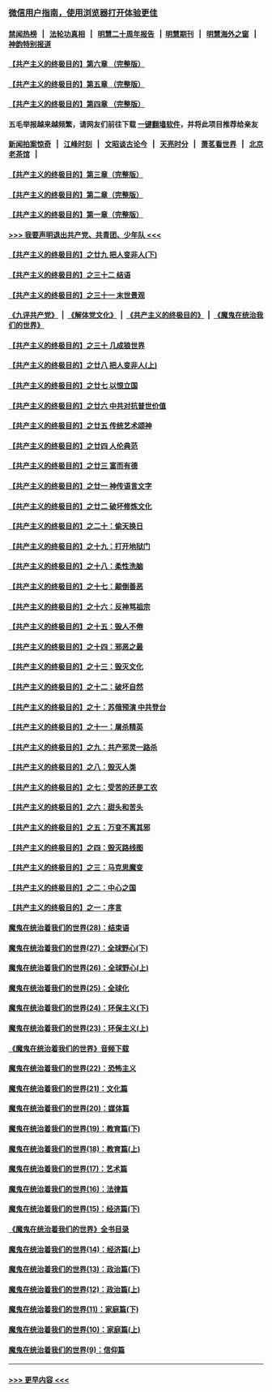 ### [微信用户指南，使用浏览器打开体验更佳](https://github.com/gfw-breaker/banned-news1/blob/master/indexes/wechat-guide.md?t=0)
#### [禁闻热榜](热点新闻.md?t=0)  &nbsp;&nbsp;|&nbsp;&nbsp; [法轮功真相](https://github.com/gfw-breaker/truth/blob/master/README.md?t=0) &nbsp;&nbsp;|&nbsp;&nbsp; [明慧二十周年报告](https://github.com/gfw-breaker/mh-reports/blob/master/README.md?t=0) &nbsp;&nbsp;|&nbsp;&nbsp;[明慧期刊](https://github.com/gfw-breaker/mh-qikan) &nbsp;&nbsp;|&nbsp;&nbsp; [明慧海外之窗](https://github.com/gfw-breaker/mh-news/blob/master/README.md?t=0) &nbsp;&nbsp;|&nbsp;&nbsp; [神韵特别报道](https://github.com/gfw-breaker/mh-news/blob/master/shenyun.md?t=0)
#### [【共产主义的终极目的】第六章 （完整版）](../pages/nsc422/n11428913.md?t=02090702) 
#### [【共产主义的终极目的】第五章 （完整版）](../pages/nsc422/n11428912.md?t=02090702) 
#### [【共产主义的终极目的】第四章 （完整版）](../pages/nsc422/n11428907.md?t=02090702) 
#### 五毛举报越来越频繁，请网友们前往下载 [一键翻墙软件](https://github.com/gfw-breaker/ssr-accounts)，并将此项目推荐给亲友
#### [新闻拍案惊奇](https://github.com/gfw-breaker/banned-news1/blob/master/pages/link4.md) &nbsp;&nbsp;|&nbsp;&nbsp; [江峰时刻](https://github.com/gfw-breaker/banned-news1/blob/master/pages/link4.md) &nbsp;&nbsp;|&nbsp;&nbsp; [文昭谈古论今](https://github.com/gfw-breaker/banned-news1/blob/master/pages/link4.md) &nbsp;&nbsp;|&nbsp;&nbsp; [天亮时分](https://github.com/gfw-breaker/banned-news1/blob/master/pages/link4.md) &nbsp;&nbsp;|&nbsp;&nbsp; [萧茗看世界](https://github.com/gfw-breaker/banned-news1/blob/master/pages/link4.md) &nbsp;&nbsp;|&nbsp;&nbsp; [北京老茶馆](https://github.com/gfw-breaker/banned-news1/blob/master/pages/link4.md) &nbsp;&nbsp;|&nbsp;&nbsp; 
#### [【共产主义的终极目的】第三章（完整版）](../pages/nsc422/n11428848.md?t=02090702) 
#### [【共产主义的终极目的】第二章（完整版）](../pages/nsc422/n11428831.md?t=02090702) 
#### [【共产主义的终极目的】第一章（完整版）](../pages/nsc422/n11417651.md?t=02090702) 
#### [>>> 我要声明退出共产党、共青团、少年队 <<<](https://github.com/begood0513/goodnews/blob/master/quit/letter.md) 
#### [【共产主义的终极目的】之廿九 把人变非人(下)](../pages/nsc422/n11344140.md?t=02090702) 
#### [【共产主义的终极目的】之三十二 结语](../pages/nsc422/n11360535.md?t=02090702) 
#### [【共产主义的终极目的】之三十一 末世景观](../pages/nsc422/n11351129.md?t=02090702) 
#### [《九评共产党》](https://github.com/begood0513/9ping.md/blob/master/README.md) &nbsp;|&nbsp; [《解体党文化》](../../../../jtdwh.md/blob/master/README.md)  &nbsp;|&nbsp; [《共产主义的终极目的》](../../../../gczydzjmd.md/blob/master/README.md) &nbsp;|&nbsp; [《魔鬼在统治我们的世界》](../../../../mgztzwmdsj.md/blob/master/README.md) 
#### [【共产主义的终极目的】之三十 几成狼世界](../pages/nsc422/n11348280.md?t=02090702) 
#### [【共产主义的终极目的】之廿八 把人变非人(上)](../pages/nsc422/n11340492.md?t=02090702) 
#### [【共产主义的终极目的】之廿七 以恨立国](../pages/nsc422/n11336944.md?t=02090702) 
#### [【共产主义的终极目的】之廿六 中共对抗普世价值](../pages/nsc422/n11324785.md?t=02090702) 
#### [【共产主义的终极目的】之廿五 传统艺术颂神](../pages/nsc422/n11296396.md?t=02090702) 
#### [【共产主义的终极目的】之廿四 人伦典范](../pages/nsc422/n11296397.md?t=02090702) 
#### [【共产主义的终极目的】之廿三 富而有德](../pages/nsc422/n11283598.md?t=02090702) 
#### [【共产主义的终极目的】之廿一 神传语言文字](../pages/nsc422/n11263265.md?t=02090702) 
#### [【共产主义的终极目的】之廿二 破坏修炼文化](../pages/nsc422/n11245728.md?t=02090702) 
#### [【共产主义的终极目的】之二十：偷天换日](../pages/nsc422/n11238846.md?t=02090702) 
#### [【共产主义的终极目的】之十九：打开地狱门](../pages/nsc422/n11206376.md?t=02090702) 
#### [【共产主义的终极目的】之十八：柔性洗脑](../pages/nsc422/n11199994.md?t=02090702) 
#### [【共产主义的终极目的】之十七：颠倒善恶](../pages/nsc422/n11179782.md?t=02090702) 
#### [【共产主义的终极目的】之十六：反神骂祖宗](../pages/nsc422/n11166798.md?t=02090702) 
#### [【共产主义的终极目的】之十五：毁人不倦](../pages/nsc422/n11166792.md?t=02090702) 
#### [【共产主义的终极目的】之十四：邪恶之最](../pages/nsc422/n11150249.md?t=02090702) 
#### [【共产主义的终极目的】之十三：毁灭文化](../pages/nsc422/n11135227.md?t=02090702) 
#### [【共产主义的终极目的】之十二：破坏自然](../pages/nsc422/n11135214.md?t=02090702) 
#### [【共产主义的终极目的】之十：苏俄预演 中共登台](../pages/nsc422/n11118424.md?t=02090702) 
#### [【共产主义的终极目的】之十一：屠杀精英](../pages/nsc422/n11118442.md?t=02090702) 
#### [【共产主义的终极目的】之九：共产邪灵一路杀](../pages/nsc422/n11114139.md?t=02090702) 
#### [【共产主义的终极目的】之八：毁灭人类](../pages/nsc422/n11108503.md?t=02090702) 
#### [【共产主义的终极目的】之七：受苦的还是工农](../pages/nsc422/n11101809.md?t=02090702) 
#### [【共产主义的终极目的】之六：甜头和苦头](../pages/nsc422/n11096971.md?t=02090702) 
#### [【共产主义的终极目的】之五：万变不离其邪](../pages/nsc422/n11091285.md?t=02090702) 
#### [【共产主义的终极目的】之四：毁灭路线图](../pages/nsc422/n11086284.md?t=02090702) 
#### [【共产主义的终极目的】之三：马克思魔变](../pages/nsc422/n11061941.md?t=02090702) 
#### [【共产主义的终极目的】之二：中心之国](../pages/nsc422/n11047728.md?t=02090702) 
#### [【共产主义的终极目的】之一：序言](../pages/nsc422/n11086077.md?t=02090702) 
#### [魔鬼在统治着我们的世界(28)：结束语](../pages/nsc422/n10936246.md?t=02090702) 
#### [魔鬼在统治着我们的世界(27)：全球野心(下)](../pages/nsc422/n10928319.md?t=02090702) 
#### [魔鬼在统治着我们的世界(26)：全球野心(上)](../pages/nsc422/n10900318.md?t=02090702) 
#### [魔鬼在统治着我们的世界(25)：全球化](../pages/nsc422/n10788205.md?t=02090702) 
#### [魔鬼在统治着我们的世界(24)：环保主义(下)](../pages/nsc422/n10695307.md?t=02090702) 
#### [魔鬼在统治着我们的世界(23)：环保主义(上)](../pages/nsc422/n10688613.md?t=02090702) 
#### [《魔鬼在统治着我们的世界》音频下载](../pages/nsc422/n10635553.md?t=02090702) 
#### [魔鬼在统治着我们的世界(22)：恐怖主义](../pages/nsc422/n10614727.md?t=02090702) 
#### [魔鬼在统治着我们的世界(21)：文化篇](../pages/nsc422/n10597706.md?t=02090702) 
#### [魔鬼在统治着我们的世界(20)：媒体篇](../pages/nsc422/n10586579.md?t=02090702) 
#### [魔鬼在统治着我们的世界(19)：教育篇(下)](../pages/nsc422/n10564808.md?t=02090702) 
#### [魔鬼在统治着我们的世界(18)：教育篇(上)](../pages/nsc422/n10526970.md?t=02090702) 
#### [魔鬼在统治着我们的世界(17)：艺术篇](../pages/nsc422/n10499093.md?t=02090702) 
#### [魔鬼在统治着我们的世界(16)：法律篇](../pages/nsc422/n10485969.md?t=02090702) 
#### [魔鬼在统治着我们的世界(15)：经济篇(下)](../pages/nsc422/n10469975.md?t=02090702) 
#### [《魔鬼在统治着我们的世界》全书目录](../pages/nsc422/n10464261.md?t=02090702) 
#### [魔鬼在统治着我们的世界(14)：经济篇(上)](../pages/nsc422/n10457370.md?t=02090702) 
#### [魔鬼在统治着我们的世界(13)：政治篇(下)](../pages/nsc422/n10448270.md?t=02090702) 
#### [魔鬼在统治着我们的世界(12)：政治篇(上)](../pages/nsc422/n10444576.md?t=02090702) 
#### [魔鬼在统治着我们的世界(11)：家庭篇(下)](../pages/nsc422/n10440961.md?t=02090702) 
#### [魔鬼在统治着我们的世界(10)：家庭篇(上)](../pages/nsc422/n10435448.md?t=02090702) 
#### [魔鬼在统治着我们的世界(9)：信仰篇](../pages/nsc422/n10432159.md?t=02090702) 

----
#### [ >>> 更早内容 <<< ](../indexes/nsc422-earlier.md)
